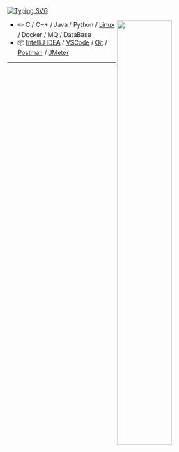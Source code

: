 [![Typing SVG](https://readme-typing-svg.demolab.com?font=Fira+Code&pause=1000&random=false&width=435&lines=%F0%9F%91%8B+Hi%2C+I%E2%80%99m+mir-xiong;A+passionate+backend+developer+from+China)](https://git.io/typing-svg)

<picture>
    <source media="(prefers-color-scheme: dark)" srcset="https://github-readme-stats-ouuan.vercel.app/api?username=mir-xiong&theme=dark&show_icons=true">
    <img align="right" width="50%" src="https://github-readme-stats-ouuan.vercel.app/api?username=mir-xiong&show_icons=true">
</picture>

-   :pencil2: C / C++ / Java / Python / [Linux](https://wangchujiang.com/linux-command/) / Docker / MQ / DataBase
-   :package: [IntelliJ IDEA](https://www.jetbrains.com/idea/) / [VSCode](https://code.visualstudio.com/) / [Git](https://git-scm.com/) / [Postman](https://www.postman.com/) / [JMeter](https://jmeter.apache.org/)

---
